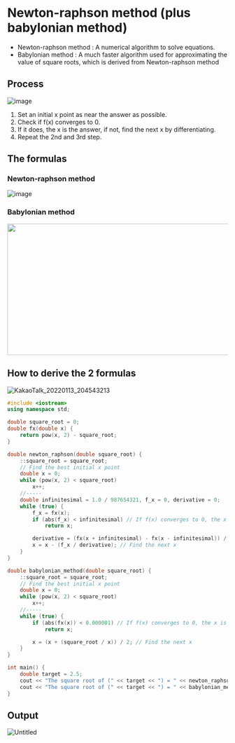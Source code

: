 # Newton-raphson method (plus babylonian method)
* Newton-raphson method : A numerical algorithm to solve equations.
* Babylonian method : A much faster algorithm used for approximating the value of square roots, which is derived from Newton-raphson method

## Process
![image](https://user-images.githubusercontent.com/67142421/149330217-6fd2fd36-1d0f-4210-8c69-289ea03a96d6.png)

1. Set an initial x point as near the answer as possible.
2. Check if f(x) converges to 0.
3. If it does, the x is the answer, if not, find the next x by differentiating.
4. Repeat the 2nd and 3rd step.

## The formulas
### Newton-raphson method
![image](https://user-images.githubusercontent.com/67142421/149328643-8b2e5721-9b55-4bf0-819b-42f9ffc44f85.png)
### Babylonian method
<img src="https://user-images.githubusercontent.com/67142421/149328802-7c02f898-dedb-4ec7-b5b8-77116c1fc2aa.png" width="550" height="300">

## How to derive the 2 formulas
![KakaoTalk_20220113_204543213](https://user-images.githubusercontent.com/67142421/149327997-af3a7a06-b48f-4d71-836c-196090a42123.jpg)

~~~c++
#include <iostream>
using namespace std;

double square_root = 0;
double fx(double x) {
    return pow(x, 2) - square_root;
}

double newton_raphson(double square_root) {
    ::square_root = square_root;
    // Find the best initial x point
    double x = 0;
    while (pow(x, 2) < square_root)
        x++;
    //-----
    double infinitesimal = 1.0 / 987654321, f_x = 0, derivative = 0;
    while (true) {
        f_x = fx(x);
        if (abs(f_x) < infinitesimal) // If f(x) converges to 0, the x is the answer.
            return x;

        derivative = (fx(x + infinitesimal) - fx(x - infinitesimal)) / (infinitesimal * 2); // Derivative at x
        x = x - (f_x / derivative); // Find the next x
    }
}

double babylonian_method(double square_root) {
    ::square_root = square_root;
    // Find the best initial x point
    double x = 0;
    while (pow(x, 2) < square_root)
        x++;
    //-----
    while (true) {
        if (abs(fx(x)) < 0.000001) // If f(x) converges to 0, the x is the answer.
            return x;

        x = (x + (square_root / x)) / 2; // Find the next x
    }
}

int main() {
    double target = 2.5;
    cout << "The square root of (" << target << ") = " << newton_raphson(target) << "\n";
    cout << "The square root of (" << target << ") = " << babylonian_method(target) << "\n";
}
~~~

## Output
![Untitled](https://user-images.githubusercontent.com/67142421/149326923-5046ef89-6d71-453c-be48-e8990949d902.png)
